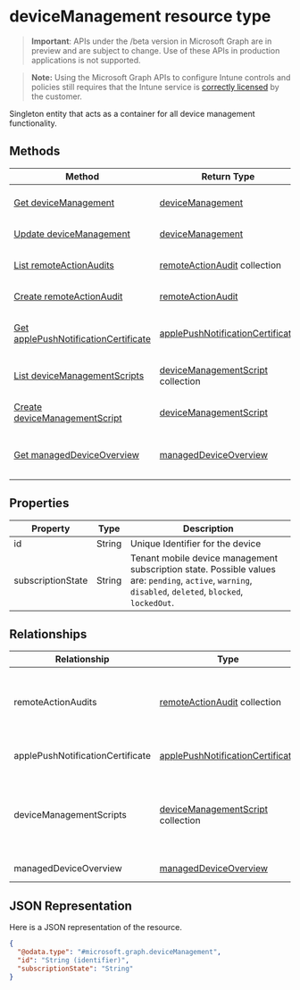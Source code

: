 ﻿# deviceManagement resource type

> **Important**: APIs under the /beta version in Microsoft Graph are in preview and are subject to change. Use of these APIs in production applications is not supported.

> **Note:** Using the Microsoft Graph APIs to configure Intune controls and policies still requires that the Intune service is [correctly licensed](https://go.microsoft.com/fwlink/?linkid=839381) by the customer.

Singleton entity that acts as a container for all device management functionality.
## Methods
|Method|Return Type|Description|
|---|---|---|
|[Get deviceManagement](../api/intune_devicefe_devicemanagement_get.md)|[deviceManagement](../resources/intune_devicefe_devicemanagement.md)|Read properties and relationships of the [deviceManagement](../resources/intune_devicefe_devicemanagement.md) object.|
|[Update deviceManagement](../api/intune_devicefe_devicemanagement_update.md)|[deviceManagement](../resources/intune_devicefe_devicemanagement.md)|Update the properties of a [deviceManagement](../resources/intune_devicefe_devicemanagement.md) object.|
|[List remoteActionAudits](../api/intune_devicefe_remoteactionaudit_list.md)|[remoteActionAudit](../resources/intune_devicefe_remoteactionaudit.md) collection|List properties and relationships of the [remoteActionAudit](../resources/intune_devicefe_remoteactionaudit.md) objects.|
|[Create remoteActionAudit](../api/intune_devicefe_remoteactionaudit_create.md)|[remoteActionAudit](../resources/intune_devicefe_remoteactionaudit.md)|Create a new [remoteActionAudit](../resources/intune_devicefe_remoteactionaudit.md) object.|
|[Get applePushNotificationCertificate](../api/intune_devicefe_applepushnotificationcertificate_get.md)|[applePushNotificationCertificate](../resources/intune_devicefe_applepushnotificationcertificate.md)|Read properties and relationships of the [applePushNotificationCertificate](../resources/intune_devicefe_applepushnotificationcertificate.md) object.|
|[List deviceManagementScripts](../api/intune_devicefe_devicemanagementscript_list.md)|[deviceManagementScript](../resources/intune_devicefe_devicemanagementscript.md) collection|List properties and relationships of the [deviceManagementScript](../resources/intune_devicefe_devicemanagementscript.md) objects.|
|[Create deviceManagementScript](../api/intune_devicefe_devicemanagementscript_create.md)|[deviceManagementScript](../resources/intune_devicefe_devicemanagementscript.md)|Create a new [deviceManagementScript](../resources/intune_devicefe_devicemanagementscript.md) object.|
|[Get managedDeviceOverview](../api/intune_devicefe_manageddeviceoverview_get.md)|[managedDeviceOverview](../resources/intune_devicefe_manageddeviceoverview.md)|Read properties and relationships of the [managedDeviceOverview](../resources/intune_devicefe_manageddeviceoverview.md) object.|

## Properties
|Property|Type|Description|
|---|---|---|
|id|String|Unique Identifier for the device|
|subscriptionState|String|Tenant mobile device management subscription state. Possible values are: `pending`, `active`, `warning`, `disabled`, `deleted`, `blocked`, `lockedOut`.|

## Relationships
|Relationship|Type|Description|
|---|---|---|
|remoteActionAudits|[remoteActionAudit](../resources/intune_devicefe_remoteactionaudit.md) collection|The list of device remote action audits with the tenant.|
|applePushNotificationCertificate|[applePushNotificationCertificate](../resources/intune_devicefe_applepushnotificationcertificate.md)|Apple push notification certificate.|
|deviceManagementScripts|[deviceManagementScript](../resources/intune_devicefe_devicemanagementscript.md) collection|The list of device management scripts associated with the tenant.|
|managedDeviceOverview|[managedDeviceOverview](../resources/intune_devicefe_manageddeviceoverview.md)|Device overview|

## JSON Representation
Here is a JSON representation of the resource.
<!-- {
  "blockType": "resource",
  "keyProperty": "id",
  "@odata.type": "microsoft.graph.deviceManagement"
}
-->
```json
{
  "@odata.type": "#microsoft.graph.deviceManagement",
  "id": "String (identifier)",
  "subscriptionState": "String"
}
```



